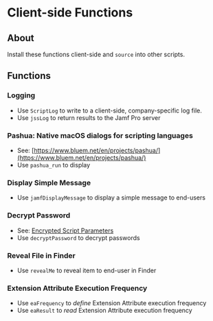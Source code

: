 # Client-side Functions

## About
Install these functions client-side and ```source``` into other scripts.

## Functions

### Logging
- Use ```ScriptLog``` to write to a client-side, company-specific log file.
- Use ```jssLog``` to return results to the Jamf Pro server

### Pashua: Native macOS dialogs for scripting languages
- See: [https://www.bluem.net/en/projects/pashua/](https://www.bluem.net/en/projects/pashua/)
- Use ```pashua_run``` to display 

### Display Simple Message
- Use ```jamfDisplayMessage``` to display a simple message to end-users

### Decrypt Password
- See: [Encrypted Script Parameters](https://github.com/jamfit/Encrypted-Script-Parameters)
- Use ```decryptPassword``` to decrypt passwords

### Reveal File in Finder
- Use ```revealMe``` to reveal item to end-user in Finder

### Extension Attribute Execution Frequency
- Use ```eaFrequency``` to _define_ Extension Attribute execution frequency
- Use ```eaResult``` to _read_ Extension Attribute execution frequency
